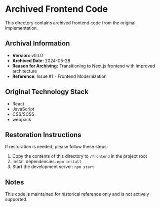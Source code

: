 # Archived Frontend Code

This directory contains archived frontend code from the original implementation.

## Archival Information

- **Version:** v0.1.0
- **Archived Date:** 2024-05-28
- **Reason for Archiving:** Transitioning to Next.js frontend with improved architecture
- **Reference:** Issue #1 - Frontend Modernization

## Original Technology Stack

- React
- JavaScript
- CSS/SCSS
- webpack

## Restoration Instructions

If restoration is needed, please follow these steps:

1. Copy the contents of this directory to `/frontend` in the project root
2. Install dependencies: `npm install`
3. Start the development server: `npm start`

## Notes

This code is maintained for historical reference only and is not actively supported. 